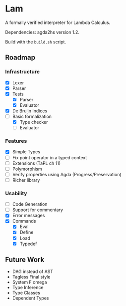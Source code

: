 # Lam
A formally verified interpreter for Lambda Calculus.

Dependencies: agda2hs version 1.2.

Build with the `build.sh` script.

## Roadmap
### Infrastructure
  - [x] Lexer
  - [x] Parser
  - [x] Tests
    - [x] Parser
    - [x] Evaluator
  - [x] De Bruijn Indices
  - [ ] Basic formalization
    + [x] Type checker
    + [ ] Evaluator

### Features
  - [x] Simple Types
  - [ ] Fix point operator in a typed context
  - [ ] Extensions (TaPL ch 11)
  - [ ] Polymorphism
  - [ ] Verify properties using Agda (Progress/Preservation)
  - [ ] Richer library

### Usability
  - [ ] Code Generation
  - [ ] Support for commentary
  - [x] Error messages
  - [x] Commands
    - [x] Eval
    - [x] Define
    - [x] Load
    - [x] Typedef

## Future Work
  - DAG instead of AST
  - Tagless Final style
  - System F omega
  - Type Inference
  - Type Classes
  - Dependent Types

